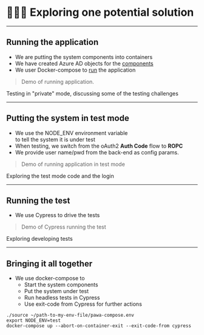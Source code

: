 <!-- markdownlint-disable MD033 -->
# 🕵🏻‍♂️ Exploring one potential solution

---

## Running the application

- We are putting the system components into containers
- We have created Azure AD objects for the [components](https://github.com/larskaare/pawa-system-testing/blob/main/scenario/doc/configuring-the-system.md)
- We user Docker-compose to [run](https://github.com/larskaare/pawa-system-testing/blob/main/scenario/doc/running-the-system.md) the application

> Demo of running application.

Testing in "private" mode, discussing some of the testing challenges<!-- .element: style="font-size:0.5em"-->

---

## Putting the system in test mode

- We use the NODE_ENV environment variable</br> to tell the system it is under test
- When testing, we switch from the oAuth2 **Auth Code** flow to **ROPC**
- We provide user name/pwd from the back-end as config params.
  
> Demo of running application in test mode

Exploring the test mode code and the login<!-- .element: style="font-size:0.5em"-->

---

## Running the test

- We use Cypress to drive the tests

> Demo of Cypress running the test

Exploring developing tests<!-- .element: style="font-size:0.5em"-->

---

## Bringing it all together

- We use docker-compose to
  - Start the system components
  - Put the system under test
  - Run headless tests in Cypress
  - Use exit-code from Cypress for further actions

```shell
./source ~/path-to-my-env-file/pawa-compose.env
export NODE_ENV=test
docker-compose up --abort-on-container-exit --exit-code-from cypress
```
